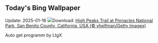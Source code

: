 ## Today's Bing Wallpaper
Update: 2025-01-16
![](https://www.bing.com/th?id=OHR.PinnaclesPeaks_EN-IN4954136235_UHD.jpg&w=1000)Download: [High Peaks Trail at Pinnacles National Park, San Benito County, California, USA (© yhelfman/Getty Images)](https://www.bing.com/th?id=OHR.PinnaclesPeaks_EN-IN4954136235_UHD.jpg)

Auto get programm by LtgX
